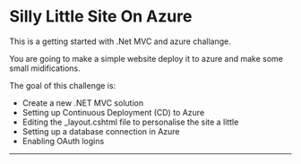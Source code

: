 # Silly Little Site On Azure

This is a getting started with .Net MVC and azure challange. 

You are going to make a simple website deploy it to azure and make some small midifications. 


The goal of this challenge is:

 - Create a new .NET MVC solution
 - Setting up Continuous Deployment (CD) to Azure
 - Editing the _layout.cshtml file to personalise the site a little
 - Setting up a database connection in Azure
 - Enabling OAuth logins



 -------------------------------
